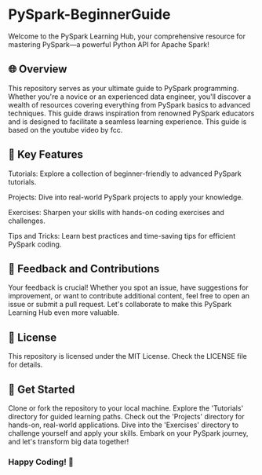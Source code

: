# PySpark-BeginnerGuide
Welcome to the PySpark Learning Hub, your comprehensive resource for mastering PySpark—a powerful Python API for Apache Spark!

## 🌐 Overview

This repository serves as your ultimate guide to PySpark programming. Whether you're a novice or an experienced data engineer, you'll discover a wealth of resources covering everything from PySpark basics to advanced techniques. This guide draws inspiration from renowned PySpark educators and is designed to facilitate a seamless learning experience. This guide is based on the youtube video by fcc.

## 🚀 Key Features

Tutorials: Explore a collection of beginner-friendly to advanced PySpark tutorials.

Projects: Dive into real-world PySpark projects to apply your knowledge.

Exercises: Sharpen your skills with hands-on coding exercises and challenges.

Tips and Tricks: Learn best practices and time-saving tips for efficient PySpark coding.


## 🔄 Feedback and Contributions

Your feedback is crucial! Whether you spot an issue, have suggestions for improvement, or want to contribute additional content, feel free to open an issue or submit a pull request. Let's collaborate to make this PySpark Learning Hub even more valuable.

## 📜 License

This repository is licensed under the MIT License. Check the LICENSE file for details.

## 🔗 Get Started

Clone or fork the repository to your local machine.
Explore the 'Tutorials' directory for guided learning paths.
Check out the 'Projects' directory for hands-on, real-world applications.
Dive into the 'Exercises' directory to challenge yourself and apply your skills.
Embark on your PySpark journey, and let's transform big data together!

### Happy Coding! 🚀
